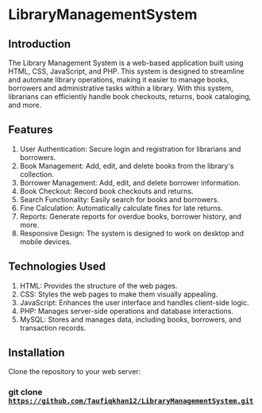 # LibraryManagementSystem

## Introduction

   The Library Management System is a web-based application built using HTML, CSS, JavaScript, and PHP. This system is designed to streamline and automate library operations, making it easier to manage books,
        borrowers and  administrative tasks within a library. With this system, librarians can efficiently handle book checkouts, returns, book cataloging, and more.


## Features

   1. User Authentication: Secure login and registration for librarians and borrowers.
   2. Book Management: Add, edit, and delete books from the library's collection.
   3. Borrower Management: Add, edit, and delete borrower information.
   4. Book Checkout: Record book checkouts and returns.
   5. Search Functionality: Easily search for books and borrowers.
   6. Fine Calculation: Automatically calculate fines for late returns.
   7. Reports: Generate reports for overdue books, borrower history, and more.
   8. Responsive Design: The system is designed to work on desktop and mobile devices.


## Technologies Used

   1. HTML: Provides the structure of the web pages.
   2. CSS: Styles the web pages to make them visually appealing.
   3. JavaScript: Enhances the user interface and handles client-side logic.
   4. PHP: Manages server-side operations and database interactions.
   5. MySQL: Stores and manages data, including books, borrowers, and transaction records.

## Installation

   Clone the repository to your web server:
  
  ### git clone <code> https://github.com/Taufiqkhan12/LibraryManagementSystem.git </code>
















